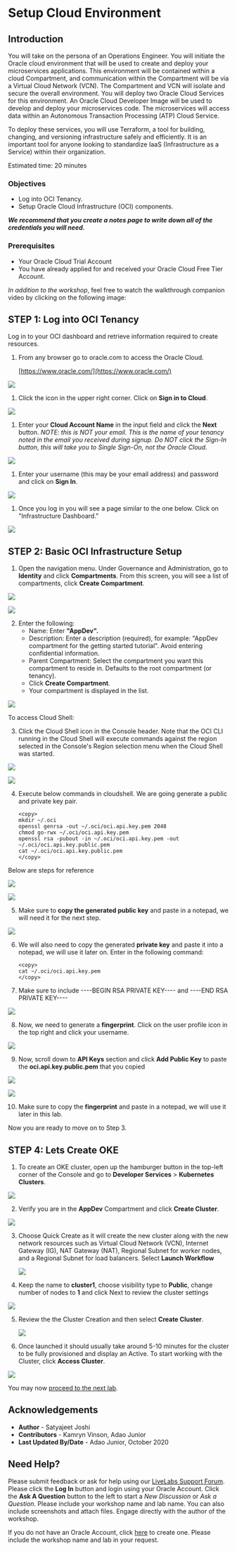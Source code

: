 # Setup Cloud Environment

## Introduction

You will take on the persona of an Operations Engineer. You will initiate the Oracle cloud environment that will be used to create and deploy your microservices applications. This environment will be contained within a cloud Compartment, and communication within the Compartment will be via a Virtual Cloud Network (VCN). The Compartment and VCN will isolate and secure the overall environment. You will deploy two Oracle Cloud Services for this environment. An Oracle Cloud Developer Image will be used to develop and deploy your microservices code. The microservices will access data within an Autonomous Transaction Processing (ATP) Cloud Service.

To deploy these services, you will use Terraform, a tool for building, changing, and versioning infrastructure safely and efficiently. It is an important tool for anyone looking to standardize IaaS (Infrastructure as a Service) within their organization.

Estimated time: 20 minutes

### Objectives

- Log into OCI Tenancy.
- Setup Oracle Cloud Infrastructure (OCI) components.  

***We recommend that you create a notes page to write down all of the credentials you will need.***

### Prerequisites

- Your Oracle Cloud Trial Account
- You have already applied for and received your Oracle Cloud Free Tier Account.

*In addition to the workshop*, feel free to watch the walkthrough companion video by clicking on the following image:
[](youtube:wIoLDX7iWXo)

## **STEP 1:** Log into OCI Tenancy

   Log in to your OCI dashboard and retrieve information required to create resources.

1. From any browser go to oracle.com to access the Oracle Cloud.

    [https://www.oracle.com/](https://www.oracle.com/)

  ![](images/login-screen.png " ")

1. Click the icon in the upper right corner.  Click on **Sign in to Cloud**.

  ![](images/signup.png " ")   

1. Enter your **Cloud Account Name** in the input field and click the **Next** button.  *NOTE: this is NOT your email. This is the name of your tenancy noted in the email you received during signup. Do NOT click the Sign-In button, this will take you to Single Sign-On, not the Oracle Cloud.*

  ![](images/cloud-login-tenant.png " ")   

1. Enter your username (this may be your email address) and password and click on **Sign In**.  

  ![](images/username.png " ")   

1. Once you log in you will see a page similar to the one below. Click on "Infrastructure Dashboard."

  ![](images/landingScreen2.png " ")

## **STEP 2:** Basic OCI Infrastructure Setup

   1. Open the navigation menu. Under Governance and Administration, go to **Identity** and click **Compartments**. From this screen, you will see a list of compartments, click **Create Compartment**.

   ![](images/OCI-1.png " ")

   ![](images/compartmentScreen.png " ")

2. Enter the following:
      - Name: Enter **"AppDev".**
      - Description: Enter a description (required), for example: "AppDev compartment for the getting started tutorial". Avoid                   entering confidential information.
      - Parent Compartment: Select the compartment you want this compartment to reside in. Defaults to the root compartment (or                 tenancy).
      - Click **Create Compartment**.
      - Your compartment is displayed in the list.

  ![](images/OCI-2.png " ")


To access Cloud Shell:

3. Click the Cloud Shell icon in the Console header. Note that the OCI CLI running in the Cloud Shell will execute commands against         the region selected in the Console's Region selection menu when the Cloud Shell was started.

  ![](images/cloudshell-1.png " ")

  ![](images/cloudshell-2.png " ")

4. Execute below commands in cloudshell. We are going generate a public and private key pair.

    ```
    <copy>
    mkdir ~/.oci
    openssl genrsa -out ~/.oci/oci.api.key.pem 2048
    chmod go-rwx ~/.oci/oci.api.key.pem
    openssl rsa -pubout -in ~/.oci/oci.api.key.pem -out ~/.oci/oci.api.key.public.pem
    cat ~/.oci/oci.api.key.public.pem
    </copy>
    ```

  Below are steps for reference

  ![](images/cloudshell-4.png " ")

  ![](images/cloudshell-3.png " ")

5. Make sure to **copy the generated public key** and paste in a notepad, we will need it for the next step.

  ![](images/cloudshell-5.png " ")

6. We will also need to copy the generated **private key** and paste it into a notepad, we will use it later on. Enter in the following command:

    ```
    <copy>
    cat ~/.oci/oci.api.key.pem
    </copy>
    ```
7. Make sure to include ----BEGIN RSA PRIVATE KEY---- and ----END RSA PRIVATE KEY----

  ![](images/privateKey.png " ")

8. Now, we need to generate a **fingerprint**. Click on the user profile icon in the top right and click your username.

  ![](images/fp-1.png " ")

9. Now, scroll down to **API Keys** section and click **Add Public Key** to paste the **oci.api.key.public.pem** that you copied

  ![](images/fp-2.png " ")

  ![](images/fp-3.png " ")

10. Make sure to copy the **fingerprint** and paste in a notepad, we will use it later in this lab.

Now you are ready to move on to Step 3.

## **STEP 4:** Lets Create OKE

1.  To create an OKE cluster, open up the hamburger button in the top-left corner of the Console and go to **Developer Services** >   **Kubernetes Clusters**.

   ![](images/OKE1.png " ")



2.  Verify you are in the **AppDev** Compartment and click **Create Cluster**.

  ![](images/createCluster.png " ")

3. Choose Quick Create as it will create the new cluster along with the new network resources such as Virtual Cloud Network (VCN), Internet Gateway (IG), NAT Gateway (NAT), Regional Subnet for worker nodes, and a Regional Subnet for load balancers. Select **Launch Workflow**

   ![](images/OKE-2.png " ")


4.  Keep the name to **cluster1**, choose visibility type to **Public**, change number of nodes to **1** and click Next to review the cluster settings

   ![](images/OKE-3.PNG " ")


5. Review the the Cluster Creation and then select **Create Cluster**.

   ![](images/OKE-5.png " ")

6.  Once launched it should usually take around 5-10 minutes for the cluster to be fully provisioned and display an Active. To start working with the Cluster, click  **Access Cluster**.


   ![](images/OKE-4.png " ")

You may now [proceed to the next lab](#next).

## Acknowledgements
* **Author** - Satyajeet Joshi
* **Contributors** -  Kamryn Vinson, Adao Junior
* **Last Updated By/Date** - Adao Junior, October 2020


## Need Help?
Please submit feedback or ask for help using our [LiveLabs Support Forum](https://community.oracle.com/tech/developers/categories/livelabsdiscussions). Please click the **Log In** button and login using your Oracle Account. Click the **Ask A Question** button to the left to start a *New Discussion* or *Ask a Question*.  Please include your workshop name and lab name.  You can also include screenshots and attach files.  Engage directly with the author of the workshop.

If you do not have an Oracle Account, click [here](https://profile.oracle.com/myprofile/account/create-account.jspx) to create one.   Please include the workshop name   and lab in your request.
